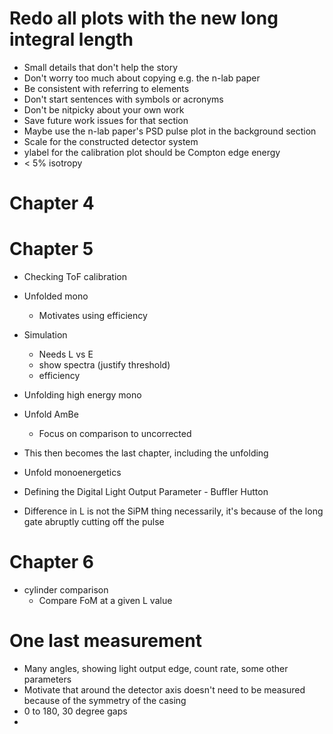 # Redo all plots with the new long integral length

- Small details that don't help the story
- Don't worry too much about copying e.g. the n-lab paper
- Be consistent with referring to elements
- Don't start sentences with symbols or acronyms
- Don't be nitpicky about your own work
- Save future work issues for that section
- Maybe use the n-lab paper's PSD pulse plot in the background section
- Scale for the constructed detector system
- ylabel for the calibration plot should be Compton edge energy
- < 5% isotropy

# Chapter 4

# Chapter 5
- Checking ToF calibration
- Unfolded mono
	- Motivates using efficiency
- Simulation
	- Needs L vs E
	- show spectra (justify threshold)
	- efficiency
- Unfolding high energy mono
- Unfold AmBe
	- Focus on comparison to uncorrected


- This then becomes the last chapter, including the unfolding
- Unfold monoenergetics
- Defining the Digital Light Output Parameter - Buffler Hutton
- Difference in L is not the SiPM thing necessarily, it's because of the long gate abruptly cutting off the pulse

# Chapter 6
- cylinder comparison
	- Compare FoM at a given L value
# One last measurement
- Many angles, showing light output edge, count rate, some other parameters
- Motivate that around the detector axis doesn't need to be measured because of the symmetry of the casing
- 0 to 180, 30 degree gaps
- 